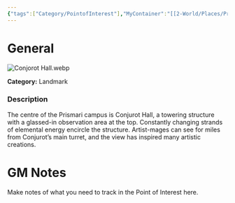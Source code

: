 ```yaml
---
{"tags":["Category/PointofInterest"],"MyContainer":"[[2-World/Places/Prismari Campus.md|Prismari Campus]]","MyCategory":"Landmark","obsidianUIMode":"preview","image":"Conjorot Hall.webp","dg-publish":true,"permalink":"/2-world/points-of-interest/conjurot-hall/","dgPassFrontmatter":true,"updated":"2025-09-29T15:07:10.000+01:00"}
---
```



# General

![Conjorot Hall.webp](/img/user/z_Assets/Maps/Conjorot%20Hall.webp)

**Category:** Landmark

### Description
The centre of the Prismari campus is Conjurot Hall, a towering structure with a glassed-in observation area at the top. Constantly changing strands of elemental energy encircle the structure. Artist-mages can see for miles from Conjurot’s main turret, and the view has inspired many artistic creations.

# GM Notes

Make notes of what you need to track in the Point of Interest here. 

